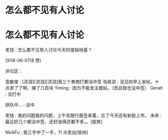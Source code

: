 # 怎么都不见有人讨论

# 怎么都不见有人讨论

老钱 : 怎么都不见有人讨论今天的俊裕地基？

2018-06-07(8 赞)

评论区：

袁敏俊 : [流泪][流泪][流泪]我三个券商打都没中签 张栋梁 : 没见你早上发帖，十点卖了了啊，赚了几百块 Yiming : 因为不能发主题帖。（而且我也没中签） Geralt : 没打中

排队中... : 没中

老钱 : 我的问题我的问题，上午去银行面签来着，忘了今天还有新股上市。 未央 : 最近好几个都没中签，还好涨得还都不多。。[偷笑]

NickFu : 我三手中了一手，11 点卖出[愉快]
